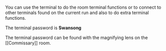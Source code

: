You can use the terminal to do the room terminal functions or to connect to other terminals found on the current run and also to do extra terminal functions.

The terminal password is **Swansong**

The terminal password can be found with the magnifying lens on the [[Commissary]] room.

